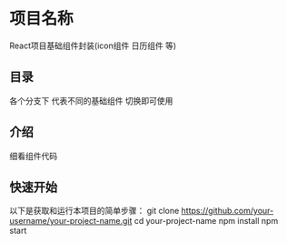 # 项目名称

React项目基础组件封装(icon组件 日历组件 等)

## 目录
各个分支下 代表不同的基础组件 切换即可使用

## 介绍
细看组件代码

## 快速开始
以下是获取和运行本项目的简单步骤：
git clone https://github.com/your-username/your-project-name.git
cd your-project-name
npm install
npm start
